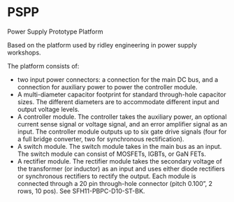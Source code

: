 # PSPP
Power Supply Prototype Platform

Based on the platform used by ridley engineering in power supply workshops.

The platform consists of: 
-	two input power connectors: a connection for the main DC bus, and a connection for auxiliary power to power the controller module.
-	A multi-diameter capacitor footprint for standard through-hole capacitor sizes. The different diameters are to accommodate different input and output voltage levels.
-	A controller module. The controller takes the auxiliary power, an optional current sense signal or voltage signal, and an error amplifier signal as an input. The controller module outputs up to six gate drive signals (four for a full bridge converter, two for synchronous rectification).
-	A switch module. The switch module takes in the main bus as an input. The switch module can consist of MOSFETs, IGBTs, or GaN FETs.
-	A rectifier module. The rectifier module takes the secondary voltage of the transformer (or inductor) as an input and uses either diode rectifiers or synchronous rectifiers to rectify the output.
Each module is connected through a 20 pin through-hole connector (pitch 0.100”, 2 rows, 10 pos). See SFH11-PBPC-D10-ST-BK.
